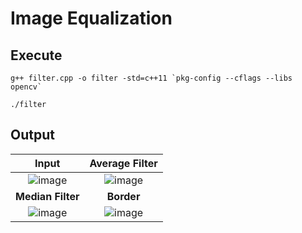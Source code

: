 # Image Equalization

## Execute
```
g++ filter.cpp -o filter -std=c++11 `pkg-config --cflags --libs opencv`
```
```
./filter
```

## Output
| Input   | Average Filter|
| :---:   | :---: |
| ![image](https://github.com/yantong0116/C-Cpp-Learning/assets/51469882/ccceeea9-4a5d-418f-907b-5dc9dab49dec) | ![image](https://github.com/yantong0116/C-Cpp-Learning/assets/51469882/12fa49de-b7ff-455e-aca4-eb9a7c4955bf) |
| **Median Filter** | **Border** |
| ![image](https://github.com/yantong0116/C-Cpp-Learning/assets/51469882/348d93bb-e961-4190-a17c-0763ca8ebd65) | ![image](https://github.com/yantong0116/C-Cpp-Learning/assets/51469882/480215cb-9119-4226-aa7f-338791db1d80) |


